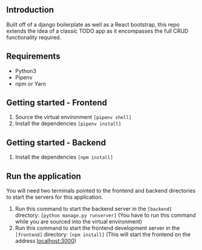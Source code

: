 ## Introduction

Built off of a django boilerplate as well as a React bootstrap, this repo extends the idea of a classic TODO app as it encompasses the full CRUD functionality required. 

## Requirements
* Python3
* Pipenv
* npm or Yarn

## Getting started - Frontend

1. Source the virtual environment ```[pipenv shell]```
2. Install the dependencies ```[pipenv install]```

## Getting started - Backend

1. Install the dependencies ```[npm install]```

## Run the application
You will need two terminals pointed to the frontend and backend directories to start the servers for this application.

1. Run this command to start the backend server in the ```[backend]``` directory: ```[python manage.py runserver]``` (You have to run this command while you are sourced into the virtual environment)
2. Run this command to start the frontend development server in the ```[frontend]``` directory: ```[npm install]``` (This will start the frontend on the address [localhost:3000](http://localhost:3000))

